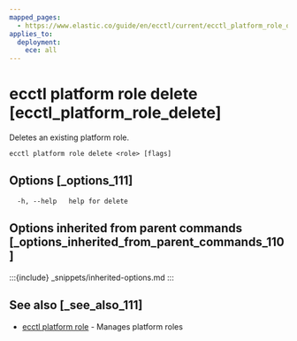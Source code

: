 ```yaml
---
mapped_pages:
  - https://www.elastic.co/guide/en/ecctl/current/ecctl_platform_role_delete.html
applies_to:
  deployment:
    ece: all
---
```


# ecctl platform role delete [ecctl_platform_role_delete]

Deletes an existing platform role.

```
ecctl platform role delete <role> [flags]
```


## Options [_options_111]

```
  -h, --help   help for delete
```


## Options inherited from parent commands [_options_inherited_from_parent_commands_110]

:::{include} _snippets/inherited-options.md
:::


## See also [_see_also_111]

* [ecctl platform role](/reference/ecctl_platform_role.md) - Manages platform roles

